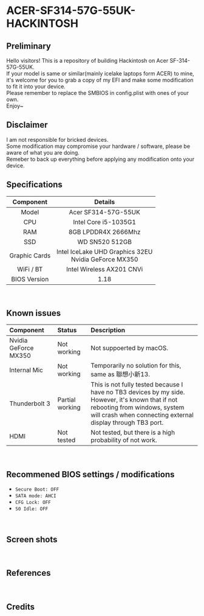 # ACER-SF314-57G-55UK-HACKINTOSH

## Preliminary
Hello visitors! This is a repository of building Hackintosh on Acer SF-314-57G-55UK.<br>If your model is same or similar(mainly icelake laptops form ACER) to mine, it's welcome for you to grab a copy of my EFI and make some modification to fit it into your device.<br>Please remember to replace the SMBIOS in config.plist with ones of your own.<br>Enjoy~
<br>

## Disclaimer
I am not responsible for bricked devices.<br>Some modification may compromise your hardware / software, please be aware of what you are doing.<br>Remeber to back up everything before applying any modification onto your device.
<br>

## Specifications
| Component | Details |
|:---:|:---:|
| Model | Acer SF314-57G-55UK |
| CPU | Intel Core i5-1035G1 |
| RAM | 8GB LPDDR4X 2666Mhz |
| SSD | WD SN520 512GB |
| Graphic Cards | Intel IceLake UHD Graphics 32EU<br>Nvidia GeForce MX350 |
| WiFi / BT | Intel Wireless AX201 CNVi |
| BIOS Version | 1.18 |
<br>

## Known issues
| Component | Status | Description |
|:---|:---|:---|
| Nvidia GeForce MX350 | Not working | Not suppoerted by macOS. |
| Internal Mic | Not working | Temporarily no solution for this, same as 聯想小新13. |
| Thunderbolt 3 | Partial working | This is not fully tested because I have no TB3 devices by my side. <br>However, it's known that if not rebooting from windows, system will crash when connecting external display through TB3 port. |
| HDMI | Not tested | Not tested, but there is a high probability of not work. |
<br>

## Recommened BIOS settings / modifications
* `Secure Boot: OFF`
* `SATA mode: AHCI`
* `CFG Lock: OFF`
* `S0 Idle: OFF`
<br>

## Screen shots
<br>

## References
<br>

## Credits
<br>
